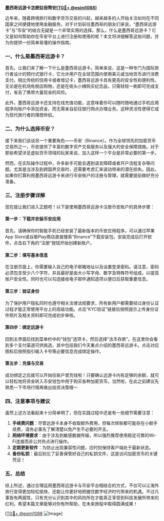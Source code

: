 **墨西哥远游卡怎麽註冊幣安[[TG💪+ @esim1088](https://t.me/s/esim1088)]**

近年来，随着跨境旅行和数字货币交易的兴起，越来越多的人开始关注如何在不同国家之间便捷地使用金融服务。对于计划前往墨西哥的朋友们来说，“墨西哥远游卡”与“币安”的结合无疑是一个非常实用的选择。那么，什么是墨西哥远游卡？它又是如何帮助你在币安平台上进行注册和使用的呢？本文将详细解答这些问题，并为你提供一份简单易懂的操作指南。

### 一、什么是墨西哥远游卡？

首先，让我们来了解一下什么是墨西哥远游卡。简单来说，这是一种专门为国际旅行者设计的预付式银行卡，它允许用户在全球范围内使用美元或当地货币进行消费支付。相比传统的信用卡或者借记卡，墨西哥远游卡具有更高的安全性和便利性。无论是在机场免税店购物，还是在街头小摊购买纪念品，只需轻轻一刷即可完成支付，省去了携带大量现金的风险。

此外，墨西哥远游卡还支持在线充值功能，这意味着你可以随时随地通过手机应用程序向账户中添加资金，而无需亲自前往银行网点办理业务。这种灵活性使得它成为现代旅行者的理想伴侣。

### 二、为什么选择币安？

接下来我们谈谈另一个重要角色——币安（Binance）。作为全球领先的加密货币交易所之一，币安提供了丰富的数字资产交易服务以及强大的安全保障措施。对于那些希望涉足虚拟货币领域的玩家来说，加入这样一个平台是非常必要的第一步。

然而，在实际操作过程中，许多新手可能会遇到语言障碍或者开户流程复杂等问题。尤其是当涉及到跨国界交易时，还需要考虑汇率波动带来的潜在损失。因此，如果你打算利用墨西哥远游卡来进行币安账户的注册与管理，就需要提前做好充分准备。

### 三、注册步骤详解

现在就让我们进入正题吧！以下是使用墨西哥远游卡注册币安账户的具体步骤：

#### 第一步：下载并安装币安应用
首先，请确保你的智能手机已经安装了最新版本的币安应用程序。可以通过苹果App Store或谷歌Play商店直接搜索“Binance”下载安装包。安装完成后打开软件，点击右下角的“注册”按钮开始创建新账户。

#### 第二步：填写基本信息
在注册页面上，你需要输入自己的电子邮箱地址以及设置登录密码。请注意，密码必须包含至少八个字符，并且最好是由大小写字母、数字及特殊符号组成，以提高账户安全性。同时也可以勾选接收电子邮件通知选项以便日后获取重要信息。

#### 第三步：验证身份
为了保护用户隐私同时也遵守相关法律法规要求，所有新用户都需要经过身份认证过程才能正常使用平台上的高级功能。点击“KYC验证”链接后按照提示上传身份证件照片及相关资料即可完成初步审核。

#### 第四步：绑定远游卡
回到主界面后找到菜单栏中的“钱包”选项卡，然后选择“法币存款”。在这里你会看到多个支付渠道可供挑选，其中包括我们今天重点介绍的墨西哥远游卡。点击对应图标后按照指引输入卡号等必要信息完成绑定操作。

#### 第五步：充值与交易
成功绑定之后就可以开始往账户里充钱啦！只要确认远游卡内有足够的余额，就可以轻松地将资金转入币安钱包中用于购买各种加密货币。当然啦，在此之前建议先熟悉一下市场行情再做出投资决策哦～

### 四、注意事项与建议

虽然上述方法看起来十分简单明了，但在实践过程中还是有一些细节需要注意：

1. **手续费问题**：尽管远游卡本身不收取额外费用，但每次转账都可能存在小额手续费，请务必事先了解清楚以免产生不必要的开支。
2. **网络环境要求**：由于涉及到敏感数据传输，所以强烈推荐使用稳定可靠的Wi-Fi连接而非公共热点进行操作。
3. **定期更新软件**：为防止出现兼容性问题，应时刻保持客户端处于最新状态。
4. **备份私钥**：最后别忘了妥善保管好自己的私钥文件，这是访问加密货币的关键凭证！

### 五、总结

综上所述，通过合理运用墨西哥远游卡与币安平台相结合的方式，不仅可以让海外旅行变得更加轻松愉快，还能让你更好地把握住数字经济时代带来的机遇。不过凡事皆有两面性，只有充分认识到其中的风险所在才能真正享受到科技发展所带来的红利。希望本篇文章能够对你有所帮助，在未来旅程中取得圆满成果！

[[TG💪+ @esim1088](https://t.me/s/esim1088) ![Image](https://i.postimg.cc/4NQfJmqS/Snipaste-2025-05-13-00-14-12.png)]